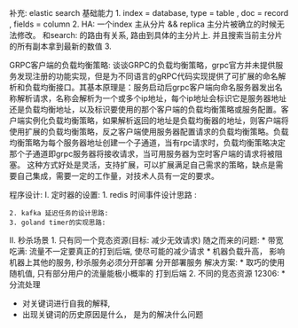 

补充:
elastic search 基础能力
    1. index = database, type = table , doc = record , fields = column
    2. HA: 一个index 主从分片 && replica  主分片被确立的时候无法修改。 和search:  的路由有关系, 路由到具体的主分片上. 并且搜索当前主分片的所有副本拿到最新的数值
    3.  
    
GRPC客户端的负载均衡策略:
    谈谈GRPC的负载均衡策略，grpc官方并未提供服务发现注册的功能实现，但是为不同语言的gRPC代码实现提供了可扩展的命名解析和负载均衡接口。其基本原理是：服务启动后grpc客户端向命名服务器发出名称解析请求，名称会解析为一个或多个ip地址，每个ip地址会标识它是服务器地址还是负载均衡地址，以及标识要使用的那个客户端的负载均衡策略或服务配置。客户端实例化负载均衡策略，如果解析返回的地址是负载均衡器的地址，则客户端将使用扩展的负载均衡策略，反之客户端使用服务器配置请求的负载均衡策略。负载均衡策略为每个服务器地址创建一个子通道，当有rpc请求时，负载均衡策略决定那个子通道即grpc服务器将接收请求，当可用服务器为空时客户端的请求将被阻塞。
    这种方式好处是灵活，支持扩展，可以扩展满足自己需求的策略，缺点是需要自己集成，需要一定的工作量，对技术人员有一定的要求。


程序设计:
I. 定时器的设置:
    1. redis 时间事件设计思路 : 
        
    2. kafka 延迟任务的设计思路: 
    3. goland timer的实现思路:
    
II. 秒杀场景 
    1. 只有同一个竞态资源(目标: 减少无效请求) 
        随之而来的问题: 
            * 带宽吃满: 流量不一定要真正的打到后端, 使尽可能的减少请求
            * 机器负载升高， 影响机器上其他的服务, 秒杀服务必须分开部署 分开部署服务
        解决方案: 
            *  取巧的使用随机值, 只有部分用户的流量能极小概率的 打到后端
    2. 不同的竞态资源 12306: 
        * 分流处理

* 对关键词进行自我的解释, 
* 出现关键词的历史原因是什么， 是为的解决什么问题